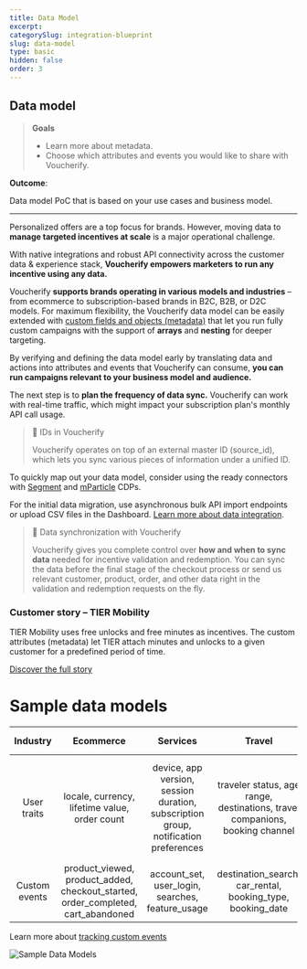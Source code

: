 ```yaml
---
title: Data Model
excerpt:
categorySlug: integration-blueprint
slug: data-model
type: basic
hidden: false
order: 3
---
```


## Data model

> **Goals**
> 
> * Learn more about metadata. 
> * Choose which attributes and events you would like to share with Voucherify.

**Outcome**:

Data model PoC that is based on your use cases and business model.

---

Personalized offers are a top focus for brands. However, moving data to **manage targeted incentives at scale** is a major operational challenge.

With native integrations and robust API connectivity across the customer data & experience stack, **Voucherify empowers marketers to run any incentive using any data.** 

Voucherify **supports brands operating in various models and industries** – from ecommerce to subscription-based brands in B2C, B2B, or D2C models. For maximum flexibility, the Voucherify data model can be easily extended with [custom fields and objects (metadata)](https://support.voucherify.io/article/99-schema-validation-metadata "Getting stared with Metadata") that let you run fully custom campaigns with the support of **arrays** and **nesting** for deeper targeting. 

By verifying and defining the data model early by translating data and actions into attributes and events that Voucherify can consume, **you can run campaigns relevant to your business model and audience.**

The next step is to **plan the frequency of data sync.** Voucherify can work with real-time traffic, which might impact your subscription plan's monthly API call usage.

>  📘 IDs in Voucherify
>
> Voucherify operates on top of an external master ID (source_id), which lets you sync various pieces of information under a unified ID. 

To quickly map out your data model, consider using the ready connectors with [Segment](https://voucherify.io/integrations/segment "Integration with Segment") and [mParticle](https://voucherify.io/integrations/mparticle "Integration with mParticle") CDPs. 

For the initial data migration, use asynchronous bulk API import endpoints or upload CSV files in the Dashboard. [Learn more about data integration](https://support.voucherify.io/article/574-data-import "Data Import").

> 📘 Data synchronization with Voucherify
> 
> Voucherify gives you complete control over **how and when to sync data** needed for incentive validation and redemption. You can sync the data before the final stage of the checkout process or send us relevant customer, product, order, and other data right in the validation and redemption requests on the fly. 

### Customer story – TIER Mobility

TIER Mobility uses free unlocks and free  minutes as incentives. The custom attributes 
(metadata) let TIER attach minutes and unlocks to a given customer for a predefined period of time.

[Discover the full story](https://voucherify.io/ebooks/tier-mobility-case-study "Tier mobility case study")

# Sample data models

| Industry      | Ecommerce    | Services    | Travel    | QSR & Food Delivery   |
| :---:         |    :---:     |     :---:   |    :---:  |       :---:           |
| User traits   | locale, currency, lifetime value, order count | device, app version, session duration, subscription group, notification preferences | traveler status, age range, destinations, travel companions, booking channel | order history, favorite items, delivery address, dietary preferences, favorite restaurants, delivery instructions |               
| Custom events | product_viewed, product_added, checkout_started, order_completed, cart_abandoned | account_set, user_login, searches, feature_usage | destination_search, car_rental, booking_type, booking_date | menu_item_view, app_rating, menu_search, order_tracking, delivery_completed |

Learn more about [tracking custom events](ref:custom-event-object) 

![Sample Data Models](https://files.readme.io/c1910d6-guides_integration_blueprint_data_model_sample_data_models.png)
